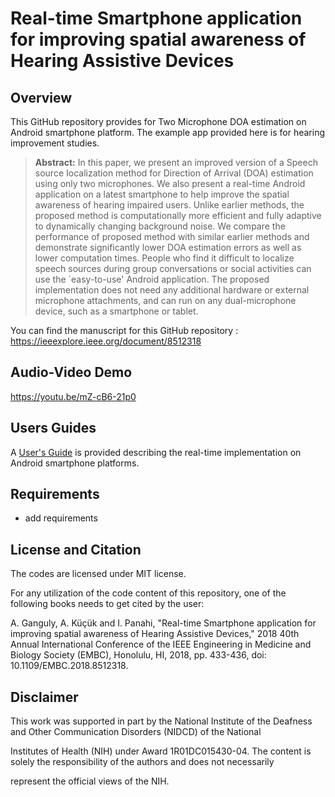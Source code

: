 # Real-time Smartphone application for improving spatial awareness of Hearing Assistive Devices

## Overview

This GitHub repository provides for Two Microphone DOA estimation on Android smartphone platform. The example app provided here is for hearing improvement studies. 
> **Abstract:** In this paper, we present an improved version of a Speech source Iocalization method for Direction of Arrival (DOA) estimation using only two microphones. We also present a real-time Android application on a latest smartphone to help improve the spatial awareness of hearing impaired users. Unlike earlier methods, the proposed method is computationally more efficient and fully adaptive to dynamically changing background noise. We compare the performance of proposed method with similar earlier methods and demonstrate significantly lower DOA estimation errors as well as lower computation times. People who find it difficult to localize speech sources during group conversations or social activities can use the `easy-to-use' Android application. The proposed implementation does not need any additional hardware or external microphone attachments, and can run on any dual-microphone device, such as a smartphone or tablet. 

You can find the manuscript for this GitHub repository : https://ieeexplore.ieee.org/document/8512318

## Audio-Video Demo

https://youtu.be/mZ-cB6-21p0

## Users Guides

A [User's Guide](Users-Guide-Android_TwoMicDOA_version_2.pdf) is provided describing the real-time implementation on Android smartphone platforms.

## Requirements 

- add requirements

## License and Citation

The codes are licensed under MIT license.

For any utilization of the code content of this repository, one of the following books needs to get cited by the user:

A. Ganguly, A. Küçük and I. Panahi, "Real-time Smartphone application for improving spatial awareness of Hearing Assistive Devices," 2018 40th Annual International Conference of the IEEE Engineering in Medicine and Biology Society (EMBC), Honolulu, HI, 2018, pp. 433-436, doi: 10.1109/EMBC.2018.8512318.

## Disclaimer

This work was supported in part by the National Institute of the Deafness and Other Communication Disorders (NIDCD) of the National

Institutes of Health (NIH) under Award 1R01DC015430-04. The content is solely the responsibility of the authors and does not necessarily

represent the official views of the NIH.

